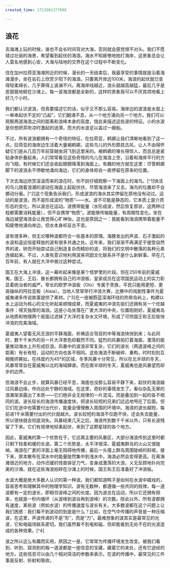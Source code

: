 ```yaml
---
created_time: 1713501377098

---
```

   

## 浪花

去海滩上玩的时候，谁也不会长时间背对大海，否则就会感觉很不对头。我们不愿错过壮丽的海景，希望看到起伏的海浪。海水不知疲倦地拍打海岸，这景象总会让人莫名地感到心安，大海与陆地的交界在这个过程中不断变化。

住在加州拉荷亚海滩附近的时候，漫长的一天结束后，我最享受的事情就是沿着海滩漫步，坐在岩石上欣赏夕阳下的海浪。只要离开岸边100米，海浪的起伏就已变得轻柔绵长，几乎算得上波澜不兴。离海岸线越近，浪头就越高越猛，最后几乎是恶狠狠地砸在沙滩上。每一波海浪都是全新的，这样的景象我可以不厌其烦地看上好几个小时。

我们都认识波浪，但真要描述它的话，似乎又不那么容易。海岸边的波浪是水面上一串串起伏不定的“凸起”，它们翻涌不息，从一个地方涌向另一个地方。我们可以观察两道海浪之间的距离和浪峰本身的高度，借此来描述这些波的特征。小的水波是你想把茶吹凉时激起的涟漪，而大的水波足以盖过一艘船。

不过，所有波浪都拥有一个奇怪的特征，在拉荷亚，鹈鹕让我们清晰地看到了这一点。拉荷亚的海岸边生活着大量褐鹈鹕，这些鸟儿的外形颇具古风，让人不由得怀疑它们是从几百万年前穿越虫洞飞到这里来的。褐鹈鹕的喙长得惊人，而且总是紧贴身体折叠起来。人们常常看见这些奇怪的鸟儿在海浪上空，沿着和海岸平行的方向飞翔，有时候它们还会收起翅膀降落到海面上。有趣的地方就在这里：尽管鹈鹕脚下的波浪永不停歇地涌向海边，它们的身体却会一直停留在原来的位置。

下次去海边欣赏滚滚而来的浪花时，你不妨仔细观察一下海面上的海鸟。[^1]快活的鸟儿随着浪潮的波动在海面上起起伏伏，尽管海浪来了又去，海鸟的位置却不会挪动分毫。[^2]这个现象告诉我们，形成波浪的海水其实停留在原地没有动过。运动的是波浪，而不是形成波的“物质”——水。波不可能是静态的，它本质上是介质形态的变化，所以波总在运动。波携带能量（水形成波，然后恢复原状，这两种过程都需要消耗能量），但不会携带“物质”。波能够传输能量，有周期性变化。坐在海边凝望海浪会让我觉得心旷神怡，这也是原因之一：我能看到海浪携带着能量不知疲倦地涌向岸边，但水本身却亘古不变。

波有很多种，但无论哪种波都符合一些基本的原理。海豚发出的声波、石子激起的水波和遥远恒星释放的波有很多共通之处。近年来，我们渐渐不再满足于接受自然界的波，转而开始尝试自己制造复杂而精妙的波，将我们的文明中散落的各种元素连缀起来。不过，人类有意识地利用波来巩固文化联系并不是什么新鲜事。早在几百年前，有人就在大洋中做过这种尝试。

国王在大海上冲浪，这一幕听起来像是某个怪梦里的片段。但在250年前的夏威夷，国王、王后、酋长都拥有自己的冲浪板，皇家成员在这项国民运动上的实力彰显着统治者的威严。窄长的欧罗冲浪板（Olo）专属于贵族，平民只能用更短、更易操纵的阿拉亚板（Alaia）。当地人常常举行冲浪大赛，比赛中的戏剧性事件为夏威夷诸多传说故事提供了素材。[^3]在一座被蔚蓝深海环绕的热带岛屿上，构建以水上运动为核心的文化听起来顺理成章，而夏威夷的冲浪先驱们还拥有另一个优越条件：得天独厚的海浪。这座小岛坐落在广袤大洋的中央，位置刚刚好。夏威夷岛从地质和物理两个层面过滤掉了大洋的复杂水文环境，形成了可供国王和王后愉快冲浪的完美海域。

夏威夷人望着无风无浪的平静海面，祈祷适合驾驭的中等海浪快快到来；与此同时，数千千米外的另一片大洋景色却截然不同。猛烈的风暴拍打着海面，激荡的能量推动海水上升形成巨浪。风暴中的波浪非常复杂，它们的波长（两道波峰之间的距离）有长有短，运动的方向也各不相同。这些海浪不断破碎、重构，时时刻刻互相推挤撕扯。在纬度约为45°的区域，冬季风暴十分常见，所以在北半球的冬天，风暴常常会在夏威夷以北的海域肆虐。而在南半球的冬天，夏威夷也是风暴望而却步的边界。

但海浪不会止步，就算风暴已经平息，海面也没那么容易平静下来，起伏的海浪越过风暴边缘，传向远处宁静的海域。在这里，奇妙的事情发生了。看似杂乱无章的浪潮渐渐露出了本质——它们绝非全无规律的一片混沌，而是叠加到一起的各不相同的波。波长较长的海浪传播速度快，把波长较短的兄弟们远远地甩在了后面。但它们在途中也需要付出代价，能量会慢慢散入周围的环境中。海浪的波长越短，每前进1千米需要付出的代价就越大。波长较短的海浪不仅跑不快，还会失去能量，所以很快就会彻底消失。风暴结束几天之后，海浪传到数千千米以外，只有长波残留了下来。它们有规律地轻柔起伏，来到了这颗星球的各个地方。

因此，夏威夷的第一个优势在于，它远离主要的风暴区，大部分海浪传到这里时都只剩下轻柔和缓的长波。第二个优势是，太平洋很深，夏威夷群岛的火山又很陡峭，海浪在广袤的洋面上毫无阻碍地传播，最后一头撞上群岛周围陡峭的斜坡。接下来，原本散布在深水中的能量陡然集中到浅水中，海浪必然会变得更高。在离海滩很近的地方，动作迟缓的怪兽铆足力气，变身成激荡的大浪，义无反顾地扑向完美的沙滩。就在这些海浪拍碎在沙滩上的时候，国王和王后准备好了冲浪板。

水波大概是绝大多数人认识的第一种波。我们都知道鸭子是如何在水波中嬉戏的，容易思考和理解其中的物理学知识。波有无数种，都遵循一些共同的规律。每一道波都有一定的波长，即相邻波峰之间的长度。因为波总在运动，所以它还拥有频率，也就是一秒内循环（从波峰到波谷再到波峰）的次数。除此以外，所有波都拥有速度，某些波（例如水波）的传播速度与波长有关。大多数波都在这个问题上让我们困惑：我们看不到波动的到底是什么？比如，在空气中传播的声音是一种压缩波，在这里，声波传递的不是“形”，而是“力”。最难想象的波其实是最常见的光波，它和电磁场联系密切。我们虽然看不到电和磁，但却能看到无处不在的光波造成的各种效果。[^4]

波之所以这么有趣而实用，原因之一是，它常常为传播环境发生改变。被我们看到、听到、探测到的每一道波都是一座信息的宝藏，藏着它的来处，还有它途经的地方。这些信息可以由几个相对简洁的参数来表示。在波的传播中，最常见的三件事是反射、折射和吸收。